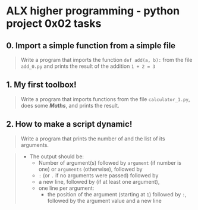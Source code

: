 # ALX higher programming - python project 0x02 tasks

## 0. Import a simple function from a simple file

> Write a program that imports the function `def add(a, b):` from the file `add_0.py` and prints the result of the addition `1 + 2 = 3`

## 1. My first toolbox!

> Write a program that imports functions from the file `calculator_1.py`, does some **_Maths_**, and prints the result.

## 2. How to make a script dynamic!

> Write a program that prints the number of and the list of its arguments.

>   - The output should be:   
>      - Number of argument(s) followed by `argument` (if number is one) or `arguments` (otherwise), followed by
>      - `:` (or `.` if no arguments were passed) followed by
>      - a new line, followed by (if at least one argument),
>      - one line per argument:
>          - the position of the argument (starting at `1`) followed by `:`, followed by the argument value and a new line
